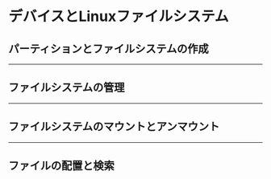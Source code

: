 # デバイスとLinuxファイルシステム

## パーティションとファイルシステムの作成

---

## ファイルシステムの管理

---

## ファイルシステムのマウントとアンマウント

---

## ファイルの配置と検索
